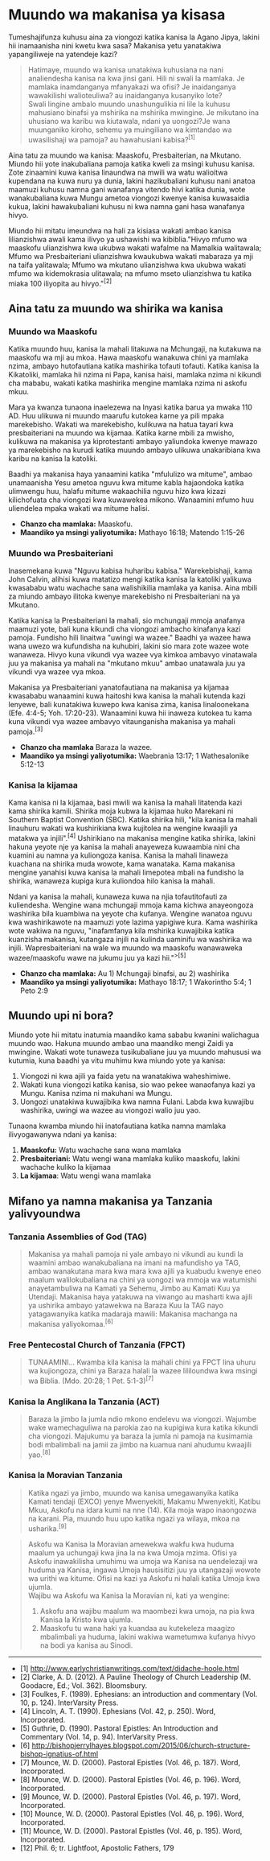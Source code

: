 # Muundo wa makanisa ya kisasa

Tumeshajifunza kuhusu aina za viongozi katika kanisa la Agano Jipya, lakini hii inamaanisha nini kwetu kwa sasa? Makanisa yetu yanatakiwa yapangiliweje na yatendeje kazi?

> Hatimaye, muundo wa kanisa unatakiwa kuhusiana na nani analiendesha kanisa na kwa jinsi gani. Hili ni swali la mamlaka. Je mamlaka inamdanganya mfanyakazi wa ofisi? Je inaidanganya wawakilishi walioteuliwa? au inaidanganya kusanyiko lote?  
> Swali lingine ambalo muundo unashungulikia ni lile la kuhusu mahusiano binafsi ya mshirika na mshirika mwingine. Je mikutano ina uhusiano wa karibu wa kiutawala, ndani ya uongozi?Je wana muunganiko kiroho, sehemu ya muingiliano wa kimtandao wa uwasilishaji wa pamoja? au hawahusiani kabisa?<sup>[1]</sup>

Aina tatu za muundo wa kanisa: Maaskofu, Presbaiterian, na Mkutano. Miundo hii yote inakubaliana pamoja katika kweli za msingi kuhusu kanisa. Zote zinaamini kuwa kanisa linaundwa na mwili wa watu walioitwa kupendana na kuwa nuru ya dunia, lakini hazikubaliani kuhusu nani anatoa maamuzi kuhusu namna gani wanafanya vitendo hivi katika dunia, wote wanakubaliana kuwa Mungu ametoa viongozi kwenye kanisa kuwasaidia kukua, lakini hawakubaliani kuhusu ni kwa namna gani hasa wanafanya hivyo.

Miundo hii mitatu imeundwa na hali za kisiasa wakati ambao kanisa lilianzishwa awali kama ilivyo ya ushawishi wa kibiblia."Hivyo mfumo wa maaskofu ulianzishwa kwa ukubwa wakati wafalme na Mamalkia walitawala; Mfumo wa Presbaiteriani ulianzishwa kwaukubwa wakati mabaraza ya mji na taifa yalitawala; Mfumo wa mkutano ulianzishwa kwa ukubwa wakati mfumo wa kidemokrasia ulitawala; na mfumo mseto ulianzishwa tu katika miaka 100 iliyopita au hivyo."<sup>[2]</sup>

## Aina tatu za muundo wa shirika wa kanisa

### Muundo wa Maaskofu

Katika muundo huu, kanisa la mahali litakuwa na Mchungaji, na kutakuwa na maaskofu wa mji au mkoa. Hawa maaskofu wanakuwa chini ya mamlaka nzima, ambayo hutofautiana katika mashirika tofauti tofauti. Katika kanisa la Kikatoliki, mamlaka hii nzima ni Papa, kanisa haisi, mamlaka nzima ni kikundi cha mababu, wakati katika mashirika mengine mamlaka nzima ni askofu mkuu.

Mara ya kwanza tunaona inaelezewa na Inyasi katika barua ya mwaka 110 AD. Huu ulikuwa ni muundo maarufu kutokea karne ya pili mpaka marekebisho. Wakati wa marekebisho, kulikuwa na hatua tayari kwa presbaiteriani na muundo wa kijamaa. Katika karne mbili za mwisho, kulikuwa na makanisa ya kiprotestanti ambayo yaliundoka kwenye mawazo ya marekebisho na kurudi katika muundo ambayo ulikuwa unakaribiana kwa karibu na kanisa la katoliki.

Baadhi ya makanisa haya yanaamini katika "mfululizo wa mitume", ambao unamaanisha Yesu ametoa nguvu kwa mitume kabla hajaondoka katika ulimwengu huu, halafu mitume wakaachilia nguvu hizo kwa kizazi kilichofuata cha viongozi kwa kuwawekea mikono. Wanaamini mfumo huu uliendelea mpaka wakati wa mitume halisi.

- **Chanzo cha mamlaka:** Maaskofu.
- **Maandiko ya msingi yaliyotumika:** Mathayo 16:18; Matendo 1:15-26

### Muundo wa Presbaiteriani

Inasemekana kuwa "Nguvu kabisa huharibu kabisa." Warekebishaji, kama John Calvin, alihisi kuwa matatizo mengi katika kanisa la katoliki yalikuwa kwasababu watu wachache sana walishikilia mamlaka ya kanisa. Aina mbili za miundo ambayo ilitoka kwenye marekebisho ni Presbaiteriani na ya Mkutano.

Katika kanisa la Presbaiteriani la mahali, sio mchungaji mmoja anafanya maamuzi yote, bali kuna kikundi cha viongozi ambacho kinafanya kazi pamoja. Fundisho hili linaitwa "uwingi wa wazee." Baadhi ya wazee hawa wana uwezo wa kufundisha na kuhubiri, lakini sio mara zote wazee wote wanaweza. Hivyo kuna vikundi vya wazee vya kimkoa ambavyo vinatawala juu ya makanisa ya mahali na "mkutano mkuu" ambao unatawala juu ya vikundi vya wazee vya mkoa.

Makanisa ya Presbaiteriani yanatofautiana na makanisa ya kijamaa kwasababu wanaamini kuwa haitoshi kwa kanisa la mahali kutenda kazi lenyewe, bali kunatakiwa kuwepo kwa kanisa zima, kanisa linaloonekana (Efe. 4:4-5; Yoh. 17:20-23). Wanaamini kuwa hii inaweza kutokea tu kama kuna vikundi vya wazee ambavyo vitaunganisha makanisa ya mahali pamoja.<sup>[3]</sup>

- **Chanzo cha mamlaka** Baraza la wazee.
- **Maandiko ya msingi yaliyotumika:** Waebrania 13:17; 1 Wathesalonike 5:12-13

### Kanisa la kijamaa

Kama kanisa ni la kijamaa, basi mwili wa kanisa la mahali litatenda kazi kama shirika kamili. Shirika moja kubwa la kijamaa huko Marekani ni Southern Baptist Convention (SBC). Katika shirika hili, "kila kanisa la mahali linauhuru wakati wa kushirikiana kwa kujitolea na wengine kwaajili ya matakwa ya injili".<sup>[4]</sup> Ushirikiano na makanisa mengine katika shirika, lakini hakuna yeyote nje ya kanisa la mahali anayeweza kuwaambia nini cha kuamini au namna ya kuliongoza kanisa. Kanisa la mahali linaweza kuachana na shirika muda wowote, kama wanataka. Kama makanisa mengine yanahisi kuwa kanisa la mahali limepotea mbali na fundisho la shirika, wanaweza kupiga kura kuliondoa hilo kanisa la mahali.

Ndani ya kanisa la mahali, kunaweza kuwa na njia tofautitofauti za kuliendesha. Wengine wana mchungaji mmoja kama kichwa anayeongoza washirika bila kuambiwa na yeyote cha kufanya. Wengine wanatoa nguvu kwa washirikawote na maamuzi yote lazima yapigiwe kura. Kama washirika wote wakiwa na nguvu, "inafamfanya kila mshirika kuwajibika katika kuanzisha makanisa, kutangaza injili na kulinda uaminifu wa washirika wa injili. Wapresbaiteriani na wale wa muundo wa maaskofu wanawaweka wazee/maaskofu wawe na jukumu juu ya kazi hii."<sup>>[5]</sup>

- **Chanzo cha mamlaka:** Au 1) Mchungaji binafsi, au 2) washirika
- **Maandiko ya msingi yaliyotumika:** Mathayo 18:17; 1 Wakorintho 5:4; 1 Peto 2:9

## Muundo upi ni bora?

Miundo yote hii mitatu inatumia maandiko kama sababu kwanini walichagua muundo wao. Hakuna muundo ambao una maandiko mengi Zaidi ya mwingine. Wakati wote tunaweza tusikubaliane juu ya muundo mahususi wa kutumia, kuna baadhi ya vitu muhimu kwa miundo yote ya kanisa:

1. Viongozi ni kwa ajili ya faida yetu na wanatakiwa waheshimiwe.
2. Wakati kuna viongozi katika kanisa, sio wao pekee wanaofanya kazi ya Mungu. Kanisa nzima ni makuhani wa Mungu.
3. Uongozi unatakiwa kuwajibika kwa namna Fulani. Labda kwa kuwajibu washirika, uwingi wa wazee au viongozi walio juu yao.

Tunaona kwamba miundo hii inatofautiana katika namna mamlaka ilivyogawanywa ndani ya kanisa:

1. **Maaskofu:** Watu wachache sana wana mamlaka
2. **Presbaiteriani:** Watu wengi wana mamlaka kuliko maaskofu, lakini wachache kuliko la kijamaa
3. **La kijamaa**: Watu wengi wana mamlaka

## Mifano ya namna makanisa ya Tanzania yalivyoundwa

### Tanzania Assemblies of God (TAG)

> Makanisa ya mahali pamoja ni yale ambayo ni vikundi au kundi la waamini ambao wanakubaliana na imani na mafundisho ya TAG, ambao wanakutana mara kwa mara kwa ajili ya kuabudu kwenye eneo maalum walilokubaliana na chini ya uongozi wa mmoja wa watumishi anayetambuliwa na Kamati ya Sehemu, Jimbo au Kamati Kuu ya Utendaji. Makanisa haya yatakuwa na viwango au masharti kwa ajili ya ushirika ambayo yatawekwa na Baraza Kuu la TAG nayo yatagawanyika katika madaraja mawili: Makanisa machanga na makanisa yaliyokomaa.<sup>[6]</sup>

### Free Pentecostal Church of Tanzania (FPCT)

> TUNAAMINI... Kwamba kila kanisa la mahali chini ya FPCT lina uhuru wa kujiongoza, chini ya Baraza halali la wazee lililoundwa kwa msingi wa Biblia. (Mdo. 20:28; 1 Pet. 5:1-3)<sup>[7]</sup>

### Kanisa la Anglikana la Tanzania (ACT)

> Baraza la jimbo la jumla ndio mkono endelevu wa viongozi. Wajumbe wake wamechaguliwa na parokia zao na kupigiwa kura katika kikundi cha viongozi. Majukumu ya baraza la jumla ni pamoja na kusimamia bodi mbalimbali na jamii za jimbo na kuamua nani ahudumu kwaajili yao.<sup>[8]</sup>

### Kanisa la Moravian Tanzania

> Katika ngazi ya jimbo, muundo wa kanisa umegawanyika katika Kamati tendaji (EXCO) yenye Mwenyekiti, Makamu Mwenyekiti, Katibu Mkuu, Askofu na idara kumi na nne (14). Kila moja wapo inaongozwa na karani. Pia, muundo huu upo katika ngazi ya wilaya, mkoa na usharika.<sup>[9]</sup>

> Askofu wa Kanisa la Moravian amewekwa wakfu kwa huduma maalum ya uchungaji kwa jina la na kwa Umoja mzima. Ofisi ya Askofu inawakilisha umuhimu wa umoja wa Kanisa na uendelezaji wa huduma ya Kanisa, ingawa Umoja hausisitizi juu ya utangazaji wowote wa urithi wa kitume. Ofisi na kazi ya Askofu ni halali katika Umoja kwa ujumla.  
> Wajibu wa Askofu wa Kanisa la Moravian ni, kati ya wengine:
>
> 1. Askofu ana wajibu maalum wa maombezi kwa umoja, na pia kwa Kanisa la Kristo kwa ujumla.
> 2. Maaskofu tu wana haki ya kuandaa au kutekeleza maagizo mbalimbali ya huduma, lakini wakiwa wametumwa kufanya hivyo na bodi ya kanisa au Sinodi.

---

- [1] http://www.earlychristianwritings.com/text/didache-hoole.html
- [2] Clarke, A. D. (2012). A Pauline Theology of Church Leadership (M. Goodacre, Ed.; Vol. 362). Bloomsbury.
- [3] Foulkes, F. (1989). Ephesians: an introduction and commentary (Vol. 10, p. 124). InterVarsity Press.
- [4] Lincoln, A. T. (1990). Ephesians (Vol. 42, p. 250). Word, Incorporated.
- [5] Guthrie, D. (1990). Pastoral Epistles: An Introduction and Commentary (Vol. 14, p. 94). InterVarsity Press.
- [6] http://bishopjerrylhayes.blogspot.com/2015/06/church-structure-bishop-ignatius-of.html
- [7] Mounce, W. D. (2000). Pastoral Epistles (Vol. 46, p. 187). Word, Incorporated.
- [8] Mounce, W. D. (2000). Pastoral Epistles (Vol. 46, p. 196). Word, Incorporated.
- [9] Mounce, W. D. (2000). Pastoral Epistles (Vol. 46, p. 197). Word, Incorporated.
- [10] Mounce, W. D. (2000). Pastoral Epistles (Vol. 46, p. 196). Word, Incorporated.
- [11] Mounce, W. D. (2000). Pastoral Epistles (Vol. 46, p. 195). Word, Incorporated.
- [12] Phil. 6; tr. Lightfoot, Apostolic Fathers, 179
